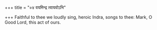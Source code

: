 +++
title = "०४ वयमिन्द्र त्वायवोऽभि"

+++
Faithful to thee we loudly sing, heroic Indra, songs to thee: Mark, O Good Lord, this act of ours.